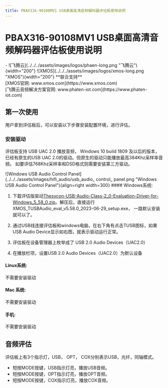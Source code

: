 ```yaml
---
title: PBAX316-90108MV1 USB桌面高清音频解码器评估板使用说明
---
```



# PBAX316-90108MV1 USB桌面高清音频解码器评估板使用说明
<div class="grid cards" markdown>
- ![飞腾云](../../../assets/images/logos/phaen-long.png "飞腾云"){width="200"}  ![XMOS](../../../assets/images/logos/xmos-long.png "XMOS"){width="200"}  **联合支持** <br> [XMOS官网: www.xmos.com](https://www.xmos.com)  <br> [飞腾云音频解决方案官网: www.phaten-iot.com](https://www.phaten-iot.com)
</div>

## 第一次使用
用户拿到评估板后，可以安装以下步骤安装配置环境，进行评估。

### 安装驱动
评估板支持 USB UAC 2.0 播放音频， Windows 10 build 1809 及以后的版本， 已经有原生的USB UAC 2.0的驱动。但原生的驱动只能播放最高384Khz采样率音频。 如要评估768Khz采样率和DSD格式则需要安装第三方驱动。

<div class="result" markdown>
![Windows USB Audio Control Panel](../../../assets/images/hifi_audio/usb_audio_ control_ panel.png "Windows USB Audio Control Panel"){align=right width=300}
#### Windows系统:

1. 下载评估版驱动[Thesycon-USB-Audio-Class-2_0-Evaluation-Driver-for-Windows_5_58_0.zip](../../assets/download/Thesycon-USB-Audio-Class-2_0-Evaluation-Driver-for-Windows_5_58_0.zip)。解压后，直接运行XMOS_TUSBAudio_eval_v5.58.0_2023-06-29_setup.exe， 一路默认安装就可以了。

2. 通过USB线连接评估板和windows电脑，在右下角有点击TUSB图标，如果USB Audio Device显示如右图，就表示驱动运行正常。

3. 评估板在设备管理器上枚举成了 USB 2.0 Audio Devices（UAC2.0）

4. 在播放栏项，设置USB 2.0 Audio Devices（UAC2.0）为默认设备

#### Linux系统:
  不需要安装驱动
#### Mac 系统:
  不需要安装驱动
#### 手机:
  不需要安装驱动
</div>

## 音频评估
评估板上有3个指示灯，USB， OPT， COX分别表示USB，光纤，同轴模式。

- 短按MODE按键，USB指示灯亮，播放USB音频。
- 短按MODE按键，OPT指示灯亮，播放OPT音频。
- 短按MODE按键，COX指示灯亮，播放COX音频。